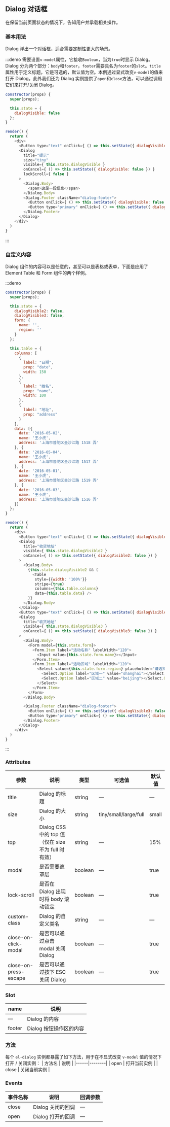 ## Dialog 对话框
在保留当前页面状态的情况下，告知用户并承载相关操作。

### 基本用法

Dialog 弹出一个对话框，适合需要定制性更大的场景。

:::demo 需要设置`v-model`属性，它接收`Boolean`，当为`true`时显示 Dialog。Dialog 分为两个部分：`body`和`footer`，`footer`需要具名为`footer`的`slot`。`title`属性用于定义标题，它是可选的，默认值为空。本例通过显式改变`v-model`的值来打开 Dialog，此外我们还为 Dialog 实例提供了`open`和`close`方法，可以通过调用它们来打开/关闭 Dialog。

```js
constructor(props) {
  super(props);

  this.state = {
    dialogVisible: false
  };
}

render() {
  return (
    <div>
      <Button type="text" onClick={ () => this.setState({ dialogVisible: true }) }>点击打开 Dialog</Button>
      <Dialog
        title="提示"
        size="tiny"
        visible={ this.state.dialogVisible }
        onCancel={ () => this.setState({ dialogVisible: false }) }
        lockScroll={ false }
      >
        <Dialog.Body>
          <span>这是一段信息</span>
        </Dialog.Body>
        <Dialog.Footer className="dialog-footer">
          <Button onClick={ () => this.setState({ dialogVisible: false }) }>取 消</Button>
          <Button type="primary" onClick={ () => this.setState({ dialogVisible: false }) }>确 定</Button>
        </Dialog.Footer>
      </Dialog>
    </div>
  )
}
```
:::

### 自定义内容

Dialog 组件的内容可以是任意的，甚至可以是表格或表单，下面是应用了 Element Table 和 Form 组件的两个样例。

:::demo
```js
constructor(props) {
  super(props);

  this.state = {
    dialogVisible2: false,
    dialogVisible3: false,
    form: {
      name: '',
      region: ''
    }
  };

  this.table = {
    columns: [
      {
        label: "日期",
        prop: "date",
        width: 150
      },
      {
        label: "姓名",
        prop: "name",
        width: 100
      },
      {
        label: "地址",
        prop: "address"
      }
    ],
    data: [{
      date: '2016-05-02',
      name: '王小虎',
      address: '上海市普陀区金沙江路 1518 弄'
    }, {
      date: '2016-05-04',
      name: '王小虎',
      address: '上海市普陀区金沙江路 1517 弄'
    }, {
      date: '2016-05-01',
      name: '王小虎',
      address: '上海市普陀区金沙江路 1519 弄'
    }, {
      date: '2016-05-03',
      name: '王小虎',
      address: '上海市普陀区金沙江路 1516 弄'
    }]
  };
}

render() {
  return (
    <div>
      <Button type="text" onClick={ () => this.setState({ dialogVisible2: true }) } type="text">打开嵌套表格的 Dialog</Button>
      <Dialog
        title="收货地址"
        visible={ this.state.dialogVisible2 }
        onCancel={ () => this.setState({ dialogVisible2: false }) }
      >
        <Dialog.Body>
          {this.state.dialogVisible2 && (
            <Table
             style={{width: '100%'}}
             stripe={true}
             columns={this.table.columns}
             data={this.table.data} />
          )}
        </Dialog.Body>
      </Dialog>
      <Button type="text" onClick={ () => this.setState({ dialogVisible3: true }) } type="text">打开嵌套表单的 Dialog</Button>
      <Dialog
        title="收货地址"
        visible={ this.state.dialogVisible3 }
        onCancel={ () => this.setState({ dialogVisible3: false }) }
      >
        <Dialog.Body>
          <Form model={this.state.form}>
            <Form.Item label="活动名称" labelWidth="120">
              <Input value={this.state.form.name}></Input>
            </Form.Item>
            <Form.Item label="活动区域" labelWidth="120">
              <Select value={this.state.form.region} placeholder="请选择活动区域">
                <Select.Option label="区域一" value="shanghai"></Select.Option>
                <Select.Option label="区域二" value="beijing"></Select.Option>
              </Select>
            </Form.Item>
          </Form>
        </Dialog.Body>

        <Dialog.Footer className="dialog-footer">
          <Button onClick={ () => this.setState({ dialogVisible3: false }) }>取 消</Button>
          <Button type="primary" onClick={ () => this.setState({ dialogVisible3: false }) }>确 定</Button>
        </Dialog.Footer>
      </Dialog>
    </div>
  )
}
```
:::

### Attributes
| 参数      | 说明          | 类型      | 可选值                           | 默认值  |
|---------- |-------------- |---------- |--------------------------------  |-------- |
| title     | Dialog 的标题 | string    | —                               | —      |
| size      | Dialog 的大小 | string    | tiny/small/large/full | small |
| top       | Dialog CSS 中的 top 值（仅在 size 不为 full 时有效） | string    | —                       | 15%     |
| modal     | 是否需要遮罩层   | boolean   | — | true |
| lock-scroll | 是否在 Dialog 出现时将 body 滚动锁定 | boolean | — | true |
| custom-class      | Dialog 的自定义类名 | string    | — | — |
| close-on-click-modal | 是否可以通过点击 modal 关闭 Dialog | boolean    | — | true |
| close-on-press-escape | 是否可以通过按下 ESC 关闭 Dialog | boolean    | — | true |

### Slot
| name | 说明 |
|------|--------|
| — | Dialog 的内容 |
| footer | Dialog 按钮操作区的内容 |

### 方法
每个 `el-dialog` 实例都暴露了如下方法，用于在不显式改变 `v-model` 值的情况下打开 / 关闭实例：
| 方法名 | 说明 |
|------|--------|
| open | 打开当前实例 |
| close | 关闭当前实例 |

### Events
| 事件名称      | 说明    | 回调参数      |
|---------- |-------- |---------- |
| close  | Dialog 关闭的回调 | — |
| open  | Dialog 打开的回调 | — |
